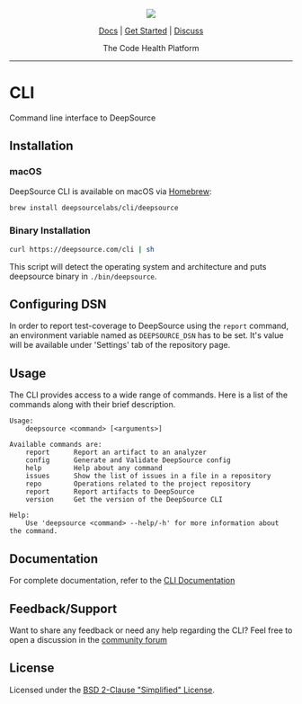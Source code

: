 <p align="center">
  <img src="https://cms.deepsource.io/logo-wordmark-dark.svg" />
</p>

<p align="center">
  <a href="https://docs.deepsource.com">Docs</a> |
  <a href="https://deepsource.com">Get Started</a> |
  <a href="https://discuss.deepsource.com/">Discuss</a>
</p>

<p align="center">
  The Code Health Platform
</p>

</p>

---

# CLI

Command line interface to DeepSource

## Installation

### macOS

DeepSource CLI is available on macOS via [Homebrew](https://brew.sh/):

```sh
brew install deepsourcelabs/cli/deepsource
```
### Binary Installation

```sh
curl https://deepsource.com/cli | sh
```
This script will detect the operating system and architecture and puts deepsource binary in `./bin/deepsource`.

## Configuring DSN

In order to report test-coverage to DeepSource using the `report` command, an environment variable named as `DEEPSOURCE_DSN` has to
be set. It's value will be available under 'Settings' tab of the repository page.

## Usage

The CLI provides access to a wide range of commands. Here is a list of the
commands along with their brief description.

```
Usage:
    deepsource <command> [<arguments>]

Available commands are:
    report      Report an artifact to an analyzer
    config      Generate and Validate DeepSource config
    help        Help about any command
    issues      Show the list of issues in a file in a repository
    repo        Operations related to the project repository
    report      Report artifacts to DeepSource
    version     Get the version of the DeepSource CLI

Help:
    Use 'deepsource <command> --help/-h' for more information about the command.
```

## Documentation

For complete documentation, refer to the [CLI Documentation](https://docs.deepsource.com/docs/cli)

## Feedback/Support

Want to share any feedback or need any help regarding the CLI? Feel free to
open a discussion in the [community forum](https://discuss.deepsource.com)

## License

Licensed under the [BSD 2-Clause "Simplified" License](https://github.com/deepsourcelabs/cli/blob/master/LICENSE).
